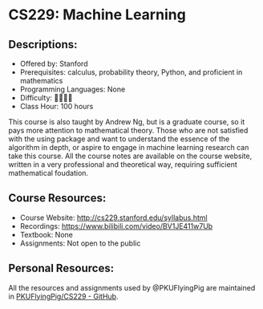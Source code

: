# CS229: Machine Learning

## Descriptions:

- Offered by: Stanford
- Prerequisites: calculus, probability theory, Python, and proficient in mathematics
- Programming Languages: None
- Difficulty: 🌟🌟🌟🌟
- Class Hour: 100 hours

This course is also taught by Andrew Ng, but is a graduate course, so it pays more attention to mathematical theory. Those who are not satisfied with the using package and want to understand the essence of the algorithm in depth, or aspire to engage in machine learning research can take this course. All the course notes are available on the course website, written in a very professional and theoretical way, requiring sufficient mathematical foudation.

## Course Resources:

- Course Website: <http://cs229.stanford.edu/syllabus.html>
- Recordings: <https://www.bilibili.com/video/BV1JE411w7Ub>
- Textbook: None
- Assignments: Not open to the public

## Personal Resources:

All the resources and assignments used by @PKUFlyingPig are maintained in [PKUFlyingPig/CS229 - GitHub](https://github.com/PKUFlyingPig/CS229).
